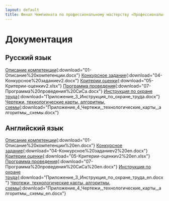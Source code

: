 ```yaml
---
layout: default
title: Финал Чемпионата по профессиональному мастерству «Профессионалы» 2024 по компетенции «Сетевое и системное администрирование», прошедшего с 26 по 30 ноября 2024 года в Санкт-Петербурге
---
```


# Документация
## Русский язык
[Описание компетенции](ru/01-Описание%20компетенции.docx){:download="01-Описание%20компетенции.docx"}
[Конкурсное задание](ru/04-Конкурсное%20заданиеv2.docx){:download="04-Конкурсное%20заданиеv2.docx"}
[Критерии оценки](ru/05-Критерии-оценкиv2.xlsx){:download="05-Критерии-оценкиv2.xlsx"}
[Программа проведения](ru/07-Программа%20проведения%20СиСа.docx){:download="07-Программа%20проведения%20СиСа.docx"}
[Инструкция по охране труда](ru/Приложение_3_Инструкция_по_охране_труда.docx){:download="Приложение_3_Инструкция_по_охране_труда.docx"}
[Чертежи, технологические карты, алгоритмы, схемы](ru/Приложение_4_Чертежи,_технологические_карты,_алгоритмы,_схемы_.docx){:download="Приложение_4_Чертежи,_технологические_карты,_алгоритмы,_схемы.docx"}

## Английский язык
[Описание компетенции](en/01-Описание%20компетенции%20en.docx){:download="01-Описание%20компетенции%20en.docx"}
[Конкурсное задание](en/04-Конкурсное%20заданиеv2%20en.docx){:download="04-Конкурсное%20заданиеv2%20en.docx"}
[Критерии оценки](en/05-Критерии-оценкиv2%20en.xlsx){:download="05-Критерии-оценкиv2%20en.xlsx"}
[Программа проведения](en/07-Программа%20проведения%20СиСа%20en.docx){:download="07-Программа%20проведения%20СиСа%20en.docx"}
[Инструкция по охране труда](en/Приложение_3_Инструкция_по_охране_труда_en.docx){:download="Приложение_3_Инструкция_по_охране_труда_en.docx"}
[Чертежи, технологические карты, алгоритмы, схемы](en/Приложение_4_Чертежи,_технологические_карты,_алгоритмы,_схемы_en.docx){:download="Приложение_4_Чертежи,_технологические_карты,_алгоритмы,_схемы_en.docx"}
